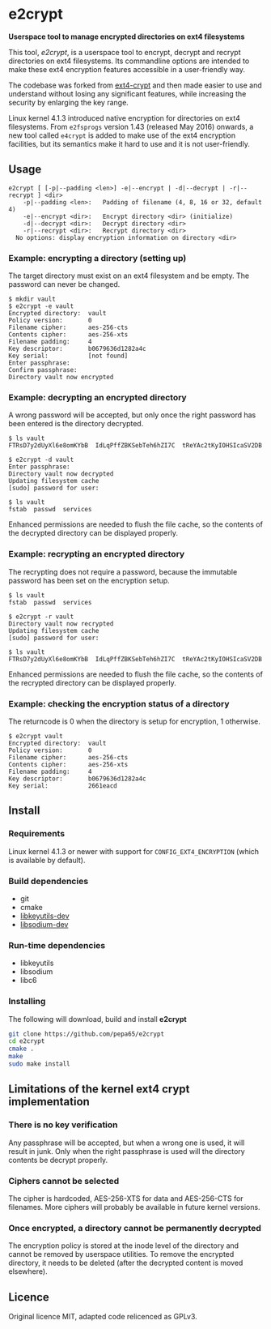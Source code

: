 # e2crypt

**Userspace tool to manage encrypted directories on ext4 filesystems**

This tool, *e2crypt*, is a userspace tool to encrypt, decrypt and recrypt
directories on ext4 filesystems. Its commandline options are intended to make
these ext4 encryption features accessible in a user-friendly way.

The codebase was forked from [ext4-crypt](https://github.com/gdelugre/ext4-crypt)
and then made easier to use and understand without losing any significant
features, while increasing the security by enlarging the key range.

Linux kernel 4.1.3 introduced native encryption for directories on
ext4 filesystems. From `e2fsprogs` version 1.43 (released May 2016) onwards,
a new tool called `e4crypt` is added to make use of the ext4 encryption
facilities, but its semantics make it hard to use and it is not user-friendly.

## Usage
```console
e2crypt [ [-p|--padding <len>] -e|--encrypt | -d|--decrypt | -r|--recrypt ] <dir>
    -p|--padding <len>:   Padding of filename (4, 8, 16 or 32, default 4)
    -e|--encrypt <dir>:   Encrypt directory <dir> (initialize)
    -d|--decrypt <dir>:   Decrypt directory <dir>
    -r|--recrypt <dir>:   Recrypt directory <dir>
  No options: display encryption information on directory <dir>
```

### Example: encrypting a directory (setting up)
The target directory must exist on an ext4 filesystem and be empty.
The password can never be changed.

```console
$ mkdir vault
$ e2crypt -e vault
Encrypted directory:  vault
Policy version:       0
Filename cipher:      aes-256-cts
Contents cipher:      aes-256-xts
Filename padding:     4
Key descriptor:       b0679636d1282a4c
Key serial:           [not found]
Enter passphrase:
Confirm passphrase:
Directory vault now encrypted
```

### Example: decrypting an encrypted directory
A wrong password will be accepted, but only once the right password has been
entered is the directory decrypted.

```console
$ ls vault
FTRsD7y2dUyXl6e8omKYbB  IdLqPffZBKSebTeh6hZI7C  tReYAc2tKyIOHSIcaSV2DB

$ e2crypt -d vault
Enter passphrase: 
Directory vault now decrypted
Updating filesystem cache
[sudo] password for user:

$ ls vault
fstab  passwd  services
```

Enhanced permissions are needed to flush the file cache, so the contents
of the decrypted directory can be displayed properly.

### Example: recrypting an encrypted directory
The recrypting does not require a password, because the immutable password has
been set on the encryption setup.

```console
$ ls vault
fstab  passwd  services

$ e2crypt -r vault
Directory vault now recrypted
Updating filesystem cache
[sudo] password for user:

$ ls vault
FTRsD7y2dUyXl6e8omKYbB  IdLqPffZBKSebTeh6hZI7C  tReYAc2tKyIOHSIcaSV2DB
```
Enhanced permissions are needed to flush the file cache, so the contents
of the recrypted directory can be displayed properly.

### Example: checking the encryption status of a directory
The returncode is 0 when the directory is setup for encryption, 1 otherwise.

```console
$ e2crypt vault
Encrypted directory:  vault
Policy version:       0
Filename cipher:      aes-256-cts
Contents cipher:      aes-256-xts
Filename padding:     4
Key descriptor:       b0679636d1282a4c
Key serial:           2661eacd
```

## Install

### Requirements

Linux kernel 4.1.3 or newer with support for `CONFIG_EXT4_ENCRYPTION` (which
is available by default).

### Build dependencies

- git
- cmake
- [libkeyutils-dev](http://people.redhat.com/~dhowells/keyutils/)
- [libsodium-dev](http://download.libsodium.org/doc/)

### Run-time dependencies

- libkeyutils
- libsodium
- libc6

### Installing
The following will download, build and install **e2crypt**

```sh
git clone https://github.com/pepa65/e2crypt
cd e2crypt
cmake .
make
sudo make install
```

## Limitations of the kernel ext4 crypt implementation

### There is no key verification

Any passphrase will be accepted, but when a wrong one is used,
it will result in junk. Only when the right passphrase is used will the
directory contents be decrypt properly.

### Ciphers cannot be selected

The cipher is hardcoded, AES-256-XTS for data and AES-256-CTS for filenames.
More ciphers will probably be available in future kernel versions.

### Once encrypted, a directory cannot be permanently decrypted

The encryption policy is stored at the inode level of the directory and
cannot be removed by userspace utilities. To remove the encrypted directory,
it needs to be deleted (after the decrypted content is moved elsewhere).

## Licence

Original licence MIT, adapted code relicenced as GPLv3.
